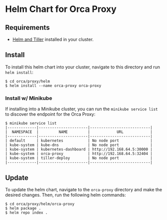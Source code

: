 # Helm Chart for Orca Proxy

## Requirements
* [Helm and Tiller](https://helm.sh/) installed in your cluster. 

## Install
To install this helm chart into your cluster, navigate to this directory and run `helm install`:
```console 
$ cd orca/proxy/helm
$ helm install --name orca-proxy orca-proxy
```

### Install w/ Minikube
If installing into a Minikube cluster, you can run the `minikube service list` to discover the endpoint for the Orca Proxy:
```console
$ minikube service list
|-------------|----------------------|---------------------------|
|  NAMESPACE  |         NAME         |            URL            |
|-------------|----------------------|---------------------------|
| default     | kubernetes           | No node port              |
| kube-system | kube-dns             | No node port              |
| kube-system | kubernetes-dashboard | http://192.168.64.5:30000 |
| kube-system | orca-proxy           | http://192.168.64.5:32404 |
| kube-system | tiller-deploy        | No node port              |
|-------------|----------------------|---------------------------|
```


## Update 
To update the helm chart, navigate to the `orca-proxy` directory and make the desired changes.
Then, run the following helm commands:
```console
$ cd orca/proxy/helm/orca-proxy
$ helm package .
$ helm repo index .
```
